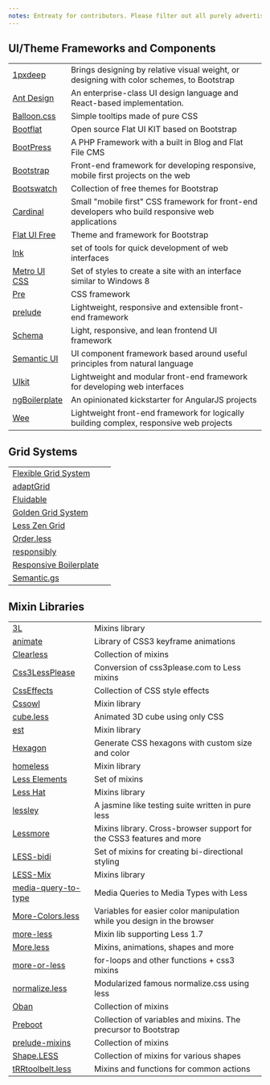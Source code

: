 ```yaml
---
notes: Entreaty for contributors. Please filter out all purely advertising and non-descriptive epithets like "best", "useful", "handy", "popular", "kick-ass", "professional" and so on.
---
```


## UI/Theme Frameworks and Components
| | |
|---|---|
| [1pxdeep](http://rriepe.github.io/1pxdeep/) | Brings designing by relative visual weight, or designing with color schemes, to Bootstrap |
| [Ant Design](http://github.com/ant-design/ant-design/) | An enterprise-class UI design language and React-based implementation. |
| [Balloon.css](https://kazzkiq.github.io/balloon.css/) | Simple tooltips made of pure CSS |
| [Bootflat](http://www.flathemes.com/) | Open source Flat UI KIT based on Bootstrap |
| [BootPress](https://www.bootpress.org/) | A PHP Framework with a built in Blog and Flat File CMS |
| [Bootstrap](http://getbootstrap.com/) | Front-end framework for developing responsive, mobile first projects on the web |
| [Bootswatch](http://bootswatch.com/) | Collection of free themes for Bootstrap |
| [Cardinal](http://cardinalcss.com/) | Small "mobile first" CSS framework for front-end developers who build responsive web applications |
| [Flat UI Free](http://designmodo.com/flat-free/) | Theme and framework for Bootstrap |
| [Ink](http://ink.sapo.pt/) | set of tools for quick development of web interfaces |
| [Metro UI CSS](http://metroui.org.ua/) | Set of styles to create a site with an interface similar to Windows 8 |
| [Pre](http://madscript.com/pre/) | CSS framework |
| [prelude](https://github.com/amazingSurge/prelude) | Lightweight, responsive and extensible front-end framework |
| [Schema](http://danmalarkey.github.io/schema/) | Light, responsive, and lean frontend UI framework |
| [Semantic UI](http://www.semantic-ui.com/) | UI component framework based around useful principles from natural language
| [UIkit](http://getuikit.com/) | Lightweight and modular front-end framework for developing web interfaces |
| [ngBoilerplate](http://bit.ly/ngBoilerplate) | An opinionated kickstarter for AngularJS projects |
| [Wee](https://www.weepower.com) | Lightweight front-end framework for logically building complex, responsive web projects |

## Grid Systems
| | |
|---|---|
| [Flexible Grid System](http://flexible.gs) | |
| [adaptGrid](https://github.com/amazingSurge/adaptGrid) | |
| [Fluidable](http://fluidable.com/) | |
| [Golden Grid System](http://goldengridsystem.com/) | |
| [Less Zen Grid](https://github.com/bassjobsen/LESS-Zen-Grid) | |
| [Order.less](https://github.com/chromice/order.less) | |
| [responsibly](https://github.com/BuschFunker/responsibly) | |
| [Responsive Boilerplate](http://responsiveboilerplate.com/) | |
| [Semantic.gs](http://semantic.gs/) | |

## Mixin Libraries
| | |
|---|---|
| [3L](http://mateuszkocz.github.io/3l/) | Mixins library |
| [animate](https://github.com/joshuapekera/animate) | Library of CSS3 keyframe animations |
| [Clearless](http://clearleft.github.io/clearless/) | Collection of mixins |
| [Css3LessPlease](http://chrsr.com/css3lessplease/) | Conversion of css3please.com to Less mixins |
| [CssEffects](http://adodson.com/css-effects/) | Collection of CSS style effects |
| [Cssowl](http://cssowl.owl-stars.com/) | Mixin library |
| [cube.less](https://github.com/sparanoid/cube.less) | Animated 3D cube using only CSS |
| [est](https://github.com/ecomfe/est/) | Mixin library |
| [Hexagon](http://db0company.github.io/css-hexagon/) | Generate CSS hexagons with custom size and color |
| [homeless](https://github.com/pixelass/homeless) | Mixin library |
| [Less Elements](http://lesselements.com/) | Set of mixins |
| [Less Hat](http://lesshat.com/) | Mixins library |
| [lessley](https://github.com/pixelass/lessley) | A jasmine like testing suite written in pure less |
| [Lessmore](https://github.com/belyan/lessmore) | Mixins library. Cross-browser support for the CSS3 features and more |
| [LESS-bidi](https://github.com/danielkatz/less-bidi) | Set of mixins for creating bi-directional styling |
| [LESS-Mix](http://denysdovhan.github.io/LESS-Mix/) | Mixins library |
| [media-query-to-type](https://github.com/himedlooff/media-query-to-type) | Media Queries to Media Types with Less |
| [More-Colors.less](http://jasonrobb.github.io/More-Colors.less/) | Variables for easier color manipulation while you design in the browser |
| [more-less](https://github.com/roelvanhintum/More-Less) | Mixin lib supporting Less 1.7 |
| [More.less](https://github.com/weinitz/More.less) | Mixins, animations, shapes and more |
| [more-or-less](https://github.com/pixelass/more-or-less) | for-loops and other functions + css3 mixins |
| [normalize.less](https://github.com/segundofdez/normalize.less) | Modularized famous normalize.css using less |
| [Oban](http://oban.io/) | Collection of mixins |
| [Preboot](http://getpreboot.com/) | Collection of variables and mixins. The precursor to Bootstrap |
| [prelude-mixins](https://github.com/amazingSurge/prelude-mixins) | Collection of mixins |
| [Shape.LESS](https://github.com/fahad19/shape.less) | Collection of mixins for various shapes |
| [tRRtoolbelt.less](https://github.com/therebelrobot/tRRtoolbelt.less) | Mixins and functions for common actions |
